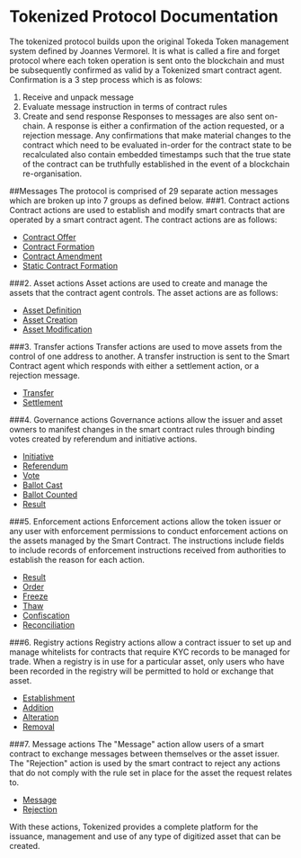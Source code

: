 # Tokenized Protocol Documentation
The tokenized protocol builds upon the original Tokeda Token management system defined by Joannes Vermorel. It is what is called a fire and forget protocol where each token operation is sent onto the blockchain and must be subsequently confirmed as valid by a Tokenized smart contract agent. Confirmation is a 3 step process which is as folows:
1. Receive and unpack message
2. Evaluate message instruction in terms of contract rules
3. Create and send response
Responses to messages are also sent on-chain. A response is either a confirmation of the action requested, or a rejection message. Any confirmations that make material changes to the contract which need to be evaluated in-order for the contract state to be recalculated also contain embedded timestamps such that the true state of the contract can be truthfully established in the event of a blockchain re-organisation.

##Messages
The protocol is comprised of 29 separate action messages which are broken up into 7 groups as defined below.
###1. Contract actions
Contract actions are used to establish and modify smart contracts that are operated by a smart contract agent. The contract actions are as follows:
* <a href="../protocol/contract-offer">Contract Offer</a>
* <a href="../protocol/contract-formation">Contract Formation</a>
* <a href="../protocol/contract-amendment">Contract Amendment</a>
* <a href="../protocol/static-contract-formation">Static Contract Formation</a>

###2. Asset actions
Asset actions are used to create and manage the assets that the contract agent controls. The asset actions are as follows:
* <a href="../protocol/asset-definition">Asset Definition</a>
* <a href="../protocol/asset-creation">Asset Creation</a>
* <a href="../protocol/asset-modification">Asset Modification</a>

###3. Transfer actions
Transfer actions are used to move assets from the control of one address to another. A transfer instruction is sent to the Smart Contract agent which responds with either a settlement action, or a rejection message. 
* <a href="../protocol/transfer">Transfer</a>
* <a href="../protocol/settlement">Settlement</a>

###4. Governance actions
Governance actions allow the issuer and asset owners to manifest changes in the smart contract rules through binding votes created by referendum and initiative actions.
* <a href="../protocol/initiative">Initiative</a>
* <a href="../protocol/referendum">Referendum</a>
* <a href="../protocol/vote">Vote</a>
* <a href="../protocol/ballot-cast">Ballot Cast</a>
* <a href="../protocol/ballot-counted">Ballot Counted</a>
* <a href="../protocol/result">Result</a>

###5. Enforcement actions
Enforcement actions allow the token issuer or any user with enforcement permissions to conduct enforcement actions on the assets managed by the Smart Contract. The instructions include fields to include records of enforcement instructions received from authorities to establish the reason for each action.
* <a href="../protocol/result">Result</a>
* <a href="../protocol/order">Order</a>
* <a href="../protocol/freeze">Freeze</a>
* <a href="../protocol/thaw">Thaw</a>
* <a href="../protocol/confiscation">Confiscation</a>
* <a href="../protocol/reconciliation">Reconciliation</a>

###6. Registry actions
Registry actions allow a contract issuer to set up and manage whitelists for contracts that require KYC records to be managed for trade. When a registry is in use for a particular asset, only users who have been recorded in the registry will be permitted to hold or exchange that asset.
* <a href="../protocol/establishment">Establishment</a>
* <a href="../protocol/addition">Addition</a>
* <a href="../protocol/alteration">Alteration</a>
* <a href="../protocol/removal">Removal</a>

###7. Message actions
The "Message" action allow users of a smart contract to exchange messages between themselves or the asset issuer. The "Rejection" action is used by the smart contract to reject any actions that do not comply with the rule set in place for the asset the request relates to. 
* <a href="../protocol/message">Message</a>
* <a href="../protocol/rejection">Rejection</a>

With these actions, Tokenized provides a complete platform for the issuance, management and use of any type of digitized asset that can be created. 